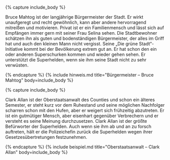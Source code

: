 {% capture include_body %}

Bruce Mahtog ist der langjährige Bürgermeister der Stadt. Er wirkt unaufgeregt und recht gewöhnlich, kann aber andere hervorragend mitreißen und motivieren. Privat ist er ein Familienmensch und lässt sich auf Empfängen immer gern mit seiner Frau Selina sehen. Die Stadtbewohner schätzen ihn als guten und bodenständigen Bürgermeister, der alles im Griff hat und auch den kleinen Mann nicht vergisst. Seine „Die grüne Stadt“-Initiative kommt bei der Bevölkerung extrem gut an. Er hat schon den ein oder anderen Superschurken kommen und wieder gehen sehen. Er unterstützt die Superhelden, wenn sie ihm seine Stadt nicht zu sehr verwüsten.

{% endcapture %}
{% include hinweis.md title="Bürgermeister &ndash; Bruce Mahtog" body=include_body %}

{% capture include_body %}

Clark Allan ist der Oberstaatsanwalt des Counties und schon ein älteres Semester, er steht kurz vor dem Ruhestand und seine möglichen Nachfolger scharren schon mit den Hufen, aber er weigert sich frühzeitig abzutreten. Er ist ein gutmütiger Mensch, aber eisenhart gegenüber Verbrechern und er versteht es seine Meinung durchzusetzen. Clark Allan ist der größte Befürworter der Superhelden. Auch wenn sie ihm ab und an zu forsch auftreten, hält er die Polizeichefin zurück die Superhelden wegen ihrer Gesetzesübertretungen festzunehmen.

{% endcapture %}
{% include beispiel.md title="Oberstaatsanwalt &ndash; Clark Allan" body=include_body %}
